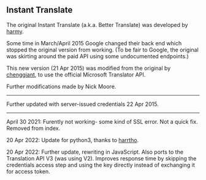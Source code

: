 Instant Translate
-----------------

The original Instant Translate (a.k.a. Better Translate) was developed by [harmy](http://harmy.github.io).

Some time in March/April 2015 Google changed their back end which stopped the original version from working. (To be fair to Google, the original was skirting around the paid API using some undocumented endpoints.)

This new version (21 Apr 2015) was modified from the original by [chenggiant](https://github.com/chenggiant), to use the official Microsoft Translator API.

Further modifications made by Nick Moore.

----

Further updated with server-issued credentials 22 Apr 2015.

----

April 30 2021: Furently not working- some kind of SSL error. Not a quick fix. Removed from index.

20 Apr 2022: Update for python3, thanks to [harrtho](https://github.com/harrtho).

20 Apr 2022: Further update, rewriting in JavaScript. Also ports to the Translation API V3 (was using V2). Improves response time by skipping the credentials access step and using the key directly instead of exchanging it for access token.
